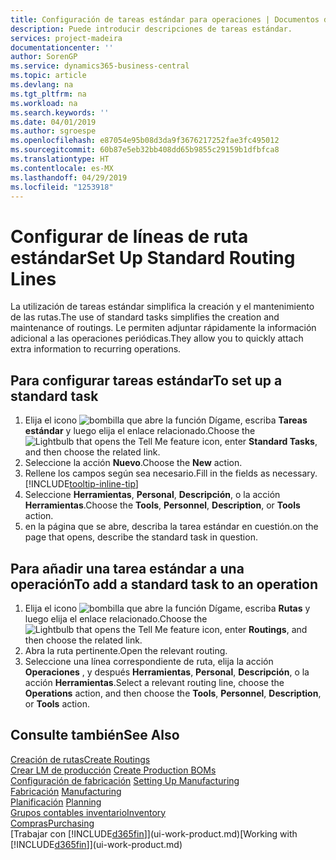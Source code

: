 ```yaml
---
title: Configuración de tareas estándar para operaciones | Documentos de Microsoft
description: Puede introducir descripciones de tareas estándar.
services: project-madeira
documentationcenter: ''
author: SorenGP
ms.service: dynamics365-business-central
ms.topic: article
ms.devlang: na
ms.tgt_pltfrm: na
ms.workload: na
ms.search.keywords: ''
ms.date: 04/01/2019
ms.author: sgroespe
ms.openlocfilehash: e87054e95b08d3da9f3676217252fae3fc495012
ms.sourcegitcommit: 60b87e5eb32bb408dd65b9855c29159b1dfbfca8
ms.translationtype: HT
ms.contentlocale: es-MX
ms.lasthandoff: 04/29/2019
ms.locfileid: "1253918"
---
```

# <a name="set-up-standard-routing-lines"></a><span data-ttu-id="cb3dc-103">Configurar de líneas de ruta estándar</span><span class="sxs-lookup"><span data-stu-id="cb3dc-103">Set Up Standard Routing Lines</span></span>
<span data-ttu-id="cb3dc-104">La utilización de tareas estándar simplifica la creación y el mantenimiento de las rutas.</span><span class="sxs-lookup"><span data-stu-id="cb3dc-104">The use of standard tasks simplifies the creation and maintenance of routings.</span></span> <span data-ttu-id="cb3dc-105">Le permiten adjuntar rápidamente la información adicional a las operaciones periódicas.</span><span class="sxs-lookup"><span data-stu-id="cb3dc-105">They allow you to quickly attach extra information to recurring operations.</span></span>

## <a name="to-set-up-a-standard-task"></a><span data-ttu-id="cb3dc-106">Para configurar tareas estándar</span><span class="sxs-lookup"><span data-stu-id="cb3dc-106">To set up a standard task</span></span>
1. <span data-ttu-id="cb3dc-107">Elija el icono ![bombilla que abre la función Dígame](media/ui-search/search_small.png "Dígame que desea hacer"), escriba **Tareas estándar** y luego elija el enlace relacionado.</span><span class="sxs-lookup"><span data-stu-id="cb3dc-107">Choose the ![Lightbulb that opens the Tell Me feature](media/ui-search/search_small.png "Tell me what you want to do") icon, enter **Standard Tasks**, and then choose the related link.</span></span>
2. <span data-ttu-id="cb3dc-108">Seleccione la acción **Nuevo**.</span><span class="sxs-lookup"><span data-stu-id="cb3dc-108">Choose the **New** action.</span></span>
3. <span data-ttu-id="cb3dc-109">Rellene los campos según sea necesario.</span><span class="sxs-lookup"><span data-stu-id="cb3dc-109">Fill in the fields as necessary.</span></span> [!INCLUDE[tooltip-inline-tip](includes/tooltip-inline-tip_md.md)]
4. <span data-ttu-id="cb3dc-110">Seleccione **Herramientas**, **Personal**, **Descripción**, o la acción **Herramientas**.</span><span class="sxs-lookup"><span data-stu-id="cb3dc-110">Choose the **Tools**, **Personnel**, **Description**, or **Tools** action.</span></span>
5. <span data-ttu-id="cb3dc-111">en la página que se abre, describa la tarea estándar en cuestión.</span><span class="sxs-lookup"><span data-stu-id="cb3dc-111">on the page that opens, describe the standard task in question.</span></span>

## <a name="to-add-a-standard-task-to-an-operation"></a><span data-ttu-id="cb3dc-112">Para añadir una tarea estándar a una operación</span><span class="sxs-lookup"><span data-stu-id="cb3dc-112">To add a standard task to an operation</span></span>
1. <span data-ttu-id="cb3dc-113">Elija el icono ![bombilla que abre la función Dígame](media/ui-search/search_small.png "Dígame que desea hacer"), escriba **Rutas** y luego elija el enlace relacionado.</span><span class="sxs-lookup"><span data-stu-id="cb3dc-113">Choose the ![Lightbulb that opens the Tell Me feature](media/ui-search/search_small.png "Tell me what you want to do") icon, enter **Routings**, and then choose the related link.</span></span>
2. <span data-ttu-id="cb3dc-114">Abra la ruta pertinente.</span><span class="sxs-lookup"><span data-stu-id="cb3dc-114">Open the relevant routing.</span></span>
3. <span data-ttu-id="cb3dc-115">Seleccione una línea correspondiente de ruta, elija la acción **Operaciones** , y después **Herramientas**, **Personal**, **Descripción**, o la acción **Herramientas**.</span><span class="sxs-lookup"><span data-stu-id="cb3dc-115">Select a relevant routing line, choose the **Operations** action, and then choose the **Tools**, **Personnel**, **Description**, or **Tools** action.</span></span>

## <a name="see-also"></a><span data-ttu-id="cb3dc-116">Consulte también</span><span class="sxs-lookup"><span data-stu-id="cb3dc-116">See Also</span></span>  
[<span data-ttu-id="cb3dc-117">Creación de rutas</span><span class="sxs-lookup"><span data-stu-id="cb3dc-117">Create Routings</span></span>](production-how-to-create-routings.md)  
<span data-ttu-id="cb3dc-118">[Crear LM de producción](production-how-to-create-production-boms.md)   </span><span class="sxs-lookup"><span data-stu-id="cb3dc-118">[Create Production BOMs](production-how-to-create-production-boms.md)   </span></span>  
<span data-ttu-id="cb3dc-119">[Configuración de fabricación](production-configure-production-processes.md) </span><span class="sxs-lookup"><span data-stu-id="cb3dc-119">[Setting Up Manufacturing](production-configure-production-processes.md) </span></span>  
<span data-ttu-id="cb3dc-120">[Fabricación](production-manage-manufacturing.md)  </span><span class="sxs-lookup"><span data-stu-id="cb3dc-120">[Manufacturing](production-manage-manufacturing.md)  </span></span>  
<span data-ttu-id="cb3dc-121">[Planificación](production-planning.md) </span><span class="sxs-lookup"><span data-stu-id="cb3dc-121">[Planning](production-planning.md) </span></span>  
[<span data-ttu-id="cb3dc-122">Grupos contables inventario</span><span class="sxs-lookup"><span data-stu-id="cb3dc-122">Inventory</span></span>](inventory-manage-inventory.md)  
[<span data-ttu-id="cb3dc-123">Compras</span><span class="sxs-lookup"><span data-stu-id="cb3dc-123">Purchasing</span></span>](purchasing-manage-purchasing.md)  
<span data-ttu-id="cb3dc-124">[Trabajar con [!INCLUDE[d365fin](includes/d365fin_md.md)]](ui-work-product.md)</span><span class="sxs-lookup"><span data-stu-id="cb3dc-124">[Working with [!INCLUDE[d365fin](includes/d365fin_md.md)]](ui-work-product.md)</span></span>  
